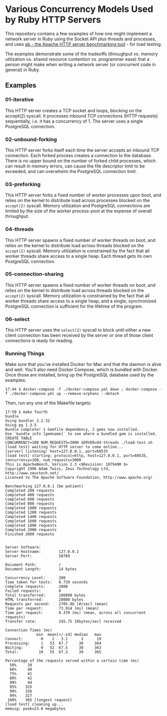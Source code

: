 # Various Concurrency Models Used by Ruby HTTP Servers

This repository contains a few examples of how one might implement a network
server in Ruby using the Socket API plus threads and processes, and uses [ab -
the Apache HTTP server benchmarking tool][1] - for load testing.

The examples demonstrate some of the tradeoffs (throughput vs. memory
utilization vs. shared resource contention vs. programmer ease) that a person
might make when writing a network server (or concurrent code in general) in
Ruby.

## Examples

### 01-iterative

This HTTP server creates a TCP socket and loops, blocking on the accept(2)
syscall. It processes inbound TCP connections (HTTP requests) sequentially, i.e.
it has a concurrency of 1. The server uses a single PostgreSQL connection.

### 02-unbound-forking

This HTTP server forks itself each time the server accepts an inbound TCP
connection. Each forked process creates a connection to the database. There is
no upper bound on the number of forked child processes, which can result in
memory errors, can cause the file descriptor limit to be exceeded, and can
overwhelm the PostgreSQL connection limit.

### 03-preforking

This HTTP server forks a fixed number of worker processes upon boot, and relies
on the kernel to distribute load across processes blocked on the `accept(2)`
syscall. Memory utilization and PostgreSQL connections are limited by the size
of the worker process-pool at the expense of overall throughput.

### 04-threads

This HTTP server spawns a fixed number of worker threads on boot, and relies on
the kernel to distribute load across threads blocked on the `accept(2)` syscall.
Memory utilization is constrained by the fact that all worker threads share
access to a single heap. Each thread gets its own PostgreSQL connection.

### 05-connection-sharing

This HTTP server spawns a fixed number of worker threads on boot, and relies on
the kernel to distribute load across threads blocked on the `accept(2)` syscall.
Memory utilization is constrained by the fact that all worker threads share
access to a single heap, and a single, synchronized PostgreSQL connection is
sufficient for the lifetime of the program.

### 06-select

This HTTP server uses the `select(2)` syscall to block until either a new client
connection has been received by the server or one of those client connections is
ready for reading.

[1]: https://httpd.apache.org/docs/2.4/programs/ab.html

### Running Things

Make sure that you've installed Docker for Mac and that the daemon is alive and
well. You'll also need Docker Compose, which is bundled with Docker. Once those
are installed, bring up the PostgreSQL database used by the examples:

```shell
17:44 $ docker-compose -f ./docker-compose.yml down ; docker-compose -f ./docker-compose.yml up --remove-orphans --detach
```

Then, run any one of the Makefile targets:

```shell
17:50 $ make fourth
bundle
Using bundler 2.2.32
Using pg 1.3.5
Bundle complete! 1 Gemfile dependency, 2 gems now installed.
Use `bundle info [gemname]` to see where a bundled gem is installed.
CREATE TABLE
CONCURRENCY=100 NUM_REQUESTS=3000 SERVER=04-threads ./load-test.sh
[load test] waiting for HTTP server to come online...
[server] listening: host=127.0.0.1, port=60535
[load test] starting: protocol=http, host=127.0.0.1, port=60535, concurrency=100, num_requests=3000
This is ApacheBench, Version 2.3 <$Revision: 1879490 $>
Copyright 1996 Adam Twiss, Zeus Technology Ltd, http://www.zeustech.net/
Licensed to The Apache Software Foundation, http://www.apache.org/

Benchmarking 127.0.0.1 (be patient)
Completed 200 requests
Completed 400 requests
Completed 600 requests
Completed 800 requests
Completed 1000 requests
Completed 1200 requests
Completed 1400 requests
Completed 1600 requests
Completed 1800 requests
Completed 2000 requests
Finished 2000 requests


Server Software:
Server Hostname:        127.0.0.1
Server Port:            58769

Document Path:          /
Document Length:        14 bytes

Concurrency Level:      200
Time taken for tests:   0.739 seconds
Complete requests:      2000
Failed requests:        0
Total transferred:      186000 bytes
HTML transferred:       28000 bytes
Requests per second:    2705.86 [#/sec] (mean)
Time per request:       73.914 [ms] (mean)
Time per request:       0.370 [ms] (mean, across all concurrent requests)
Transfer rate:          245.75 [Kbytes/sec] received

Connection Times (ms)
              min  mean[+/-sd] median   max
Connect:        0    2   3.1      1      19
Processing:     1   53  67.7     38     364
Waiting:        0   52  67.5     38     363
Total:         19   55  67.3     39     365

Percentage of the requests served within a certain time (ms)
  50%     39
  66%     40
  75%     41
  80%     42
  90%     44
  95%    325
  98%    326
  99%    327
 100%    365 (longest request)
[load test] cleaning up...
memusg: peak=23.0 megabytes
```